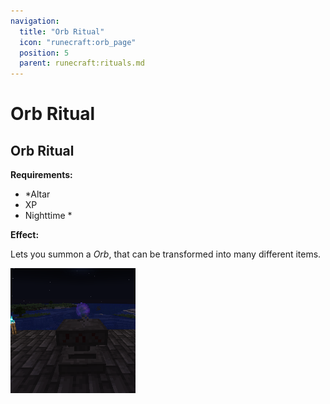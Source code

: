 ```yaml
---
navigation:
  title: "Orb Ritual"
  icon: "runecraft:orb_page"
  position: 5
  parent: runecraft:rituals.md
---
```


# Orb Ritual

## Orb Ritual

<ItemImage id="runecraft:orb_page" />

**__Requirements:__** 

- *Altar 
- XP 
- Nighttime *

**__Effect:__** 

Lets you summon a *Orb*, that can be transformed into many different items.




![](orb_ritual.png)

